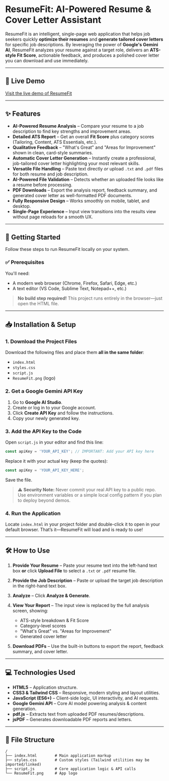 # ResumeFit: AI-Powered Resume & Cover Letter Assistant

ResumeFit is an intelligent, single-page web application that helps job seekers quickly **optimize their resumes** and **generate tailored cover letters** for specific job descriptions. By leveraging the power of **Google's Gemini AI**, ResumeFit analyzes your resume against a target role, delivers an **ATS-style Fit Score**, actionable feedback, and produces a polished cover letter you can download and use immediately.

---

## 🔗 Live Demo

[Visit the live demo of ResumeFit](https://resumefits.netlify.app/)

---

## ✨ Features

* **AI-Powered Resume Analysis** – Compare your resume to a job description to find key strengths and improvement areas.
* **Detailed ATS Report** – Get an overall **Fit Score** plus category scores (Tailoring, Content, ATS Essentials, etc.).
* **Qualitative Feedback** – "What's Great" and "Areas for Improvement" shown in clean, card-style summaries.
* **Automatic Cover Letter Generation** – Instantly create a professional, job-tailored cover letter highlighting your most relevant skills.
* **Versatile File Handling** – Paste text directly *or* upload `.txt` and `.pdf` files for both resume and job description.
* **AI-Powered File Validation** – Detects whether an uploaded file looks like a resume before processing.
* **PDF Downloads** – Export the analysis report, feedback summary, and generated cover letter as well-formatted PDF documents.
* **Fully Responsive Design** – Works smoothly on mobile, tablet, and desktop.
* **Single-Page Experience** – Input view transitions into the results view without page reloads for a smooth UX.

---

## 🚀 Getting Started

Follow these steps to run ResumeFit locally on your system.

### ✅ Prerequisites

You'll need:

* A modern web browser (Chrome, Firefox, Safari, Edge, etc.)
* A text editor (VS Code, Sublime Text, Notepad++, etc.)

> **No build step required!** This project runs entirely in the browser—just open the HTML file.

---

## 📥 Installation & Setup

### 1. Download the Project Files

Download the following files and place them **all in the same folder**:

* `index.html`
* `styles.css`
* `script.js`
* `ResumeFit.png` (logo)

### 2. Get a Google Gemini API Key

1. Go to **Google AI Studio**.
2. Create or log in to your Google account.
3. Click **Create API Key** and follow the instructions.
4. Copy your newly generated key.

### 3. Add the API Key to the Code

Open `script.js` in your editor and find this line:

```js
const apiKey = 'YOUR_API_KEY'; // IMPORTANT: Add your API key here
```

Replace it with your actual key (keep the quotes):

```js
const apiKey = 'YOUR_API_KEY_HERE';
```

Save the file.

> ⚠️ **Security Note:** Never commit your real API key to a public repo. Use environment variables or a simple local config pattern if you plan to deploy beyond demos.

### 4. Run the Application

Locate `index.html` in your project folder and double-click it to open in your default browser. That’s it—ResumeFit will load and is ready to use!

---

## 🛠️ How to Use

1. **Provide Your Resume** – Paste your resume text into the left-hand text box **or** click **Upload File** to select a `.txt` or `.pdf` resume file.
2. **Provide the Job Description** – Paste or upload the target job description in the right-hand text box.
3. **Analyze** – Click **Analyze & Generate**.
4. **View Your Report** – The input view is replaced by the full analysis screen, showing:

   * ATS-style breakdown & Fit Score
   * Category-level scores
   * "What's Great" vs. "Areas for Improvement"
   * Generated cover letter
5. **Download PDFs** – Use the built-in buttons to export the report, feedback summary, and cover letter.

---

## 💻 Technologies Used

* **HTML5** – Application structure.
* **CSS3 & Tailwind CSS** – Responsive, modern styling and layout utilities.
* **JavaScript (ES6+)** – Client-side logic, UI interactivity, and AI requests.
* **Google Gemini API** – Core AI model powering analysis & content generation.
* **pdf.js** – Extracts text from uploaded PDF resumes/descriptions.
* **jsPDF** – Generates downloadable PDF reports and letters.

---

## 📁 File Structure

```
/
├── index.html        # Main application markup
├── styles.css        # Custom styles (Tailwind utilities may be imported/linked)
├── script.js         # Core application logic & API calls
└── ResumeFit.png     # App logo
```




